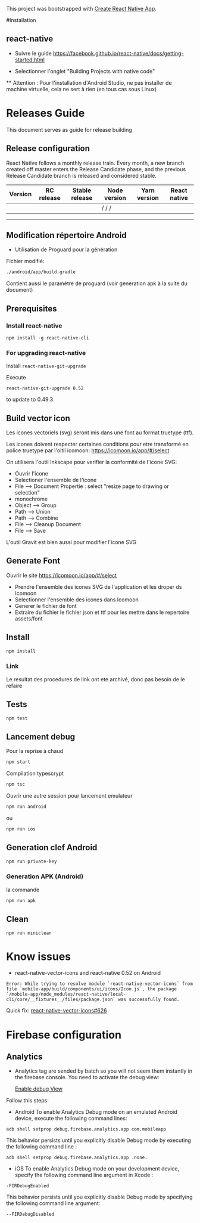 This project was bootstrapped with [Create React Native App](https://github.com/react-community/create-react-native-app).

#Installation

## react-native

* Suivre le guide https://facebook.github.io/react-native/docs/getting-started.html

* Selectionner l'onglet "Building Projects with native code"

\*\* Attention : Pour l'installation d'Android Studio, ne pas installer de machine virtuelle, cela ne sert à rien (en tous cas sous Linux)

# Releases Guide

This document serves as guide for release building

## Release configuration

React Native follows a monthly release train. Every month, a new branch created off master enters the Release Candidate phase, and the previous Release Candidate branch is released and considered stable.

| Version | RC release | Stable release | Node version | Yarn version | React native |
| ------- | ---------- | -------------- | ------------ | ------------ | ------------ |
|         |            |                | / / /        |

---

## Modification répertoire Android

* Utilisation de Proguard pour la génération

Fichier modifié:

```bash
./android/app/build.gradle
```

Contient aussi le paramètre de proguard (voir generation apk à la suite du document)

## Prerequisites

### Install react-native

`npm install -g react-native-cli`

### For upgrading react-native

Install `react-native-git-upgrade`

Execute

`react-native-git-upgrade 0.52`

to update to 0.49.3

## Build vector icon

Les icones vectoriels (svg) seront mis dans une font au format truetype (ttf).

Les icones doivent respecter certaines conditions pour etre transformé en police truetype par l'oitil icomoon: https://icomoon.io/app/#/select

On utilisera l'outil Inkscape pour verifier la conformité de l'icone SVG:

* Ouvrir l'icone
* Selectioner l'ensemble de l'icone
* File --> Document Propertie : select "resize page to drawing or selection"
* monochrome
* Object --> Group
* Path --> Union
* Path --> Combine
* File --> Cleanup Document
* File --> Save

L'outil Gravit est bien aussi pour modifier l'icone SVG

## Generate Font

Ouvrir le site https://icomoon.io/app/#/select

* Prendre l'ensemble des icones SVG de l'application et les droper ds Icomoon
* Selectionner l'ensemble des icones dans Icomoon
* Generer le fichier de font
* Extraire du fichier le fichier json et ttf pour les mettre dans le repertoire assets/font

## Install

```bash
npm install
```

### Link

Le resultat des procedures de link ont ete archivé, donc pas besoin de le refaire

## Tests

```bash
npm test
```

## Lancement debug

Pour la reprise à chaud

```bash
npm start
```

Compilation typescrypt

```bash
npm tsc
```

Ouvrir une autre session pour lancement emulateur

```bash
npm run android
```

ou

```bash
npm run ios
```

## Generation clef Android

```bash
npm run private-key
```

### Generation APK (Android)

la commande

```bash
npm run apk
```

## Clean

```
npm run miniclean
```

# Know issues

* react-native-vector-icons and react-native 0.52 on Android

```
Error: While trying to resolve module `react-native-vector-icons` from file `mobile-app/build/components/ui/icons/Icon.js`, the package `/mobile-app/node_modules/react-native/local-cli/core/__fixtures__/files/package.json` was successfully found.
```

Quick fix:
[react-native-vector-icons#626](https://github.com/oblador/react-native-vector-icons/issues/626)

# Firebase configuration

## Analytics

* Analytics tag are sended by batch so you will not seem them instantly in the firebase console.
  You need to activate the debug view:

  [Enable debug View](https://support.google.com/firebase/answer/7201382?hl=en)

Follow this steps:

* Android
  To enable Analytics Debug mode on an emulated Android device, execute the following command lines:

`adb shell setprop debug.firebase.analytics.app com.mobileapp`

This behavior persists until you explicitly disable Debug mode by executing the following command line :

`adb shell setprop debug.firebase.analytics.app .none.`

* iOS
  To enable Analytics Debug mode on your development device, specify the following command line argument in Xcode :

`-FIRDebugEnabled`

This behavior persists until you explicitly disable Debug mode by specifying the following command line argument:

`--FIRDebugDisabled`
